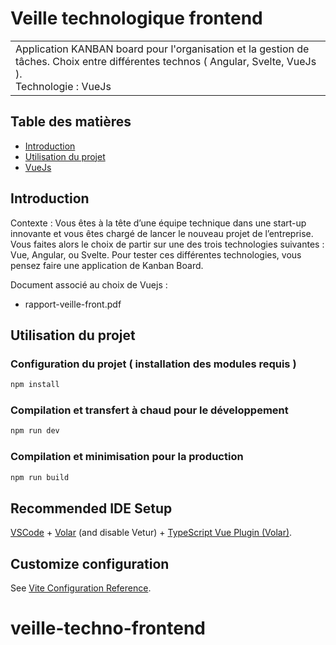 # Veille technologique frontend

<table>
<tr>
<td>
  Application KANBAN board pour l'organisation et la gestion de tâches. Choix entre différentes technos ( Angular, Svelte, VueJs ).
  <br />
  Technologie : VueJs 
</td>
</tr>
</table>

## Table des matières

- [Introduction](#introduction)
- [Utilisation du projet](#cahierdescharges)
- [VueJs](#VueJs)

## Introduction

Contexte : 
Vous êtes à la tête d’une équipe technique dans une start-up innovante et vous êtes
chargé de lancer le nouveau projet de l’entreprise.
Vous faites alors le choix de partir sur une des trois technologies suivantes : Vue,
Angular, ou Svelte. Pour tester ces différentes technologies, vous pensez faire une
application de Kanban Board. 

Document associé au choix de Vuejs : 
- rapport-veille-front.pdf

## Utilisation du projet

### Configuration du projet ( installation des modules requis )

```sh
npm install
```

### Compilation et transfert à chaud pour le développement

```sh
npm run dev
```

### Compilation et minimisation pour la production

```sh
npm run build
```

## Recommended IDE Setup

[VSCode](https://code.visualstudio.com/) + [Volar](https://marketplace.visualstudio.com/items?itemName=Vue.volar) (and disable Vetur) + [TypeScript Vue Plugin (Volar)](https://marketplace.visualstudio.com/items?itemName=Vue.vscode-typescript-vue-plugin).

## Customize configuration

See [Vite Configuration Reference](https://vitejs.dev/config/).




# veille-techno-frontend
